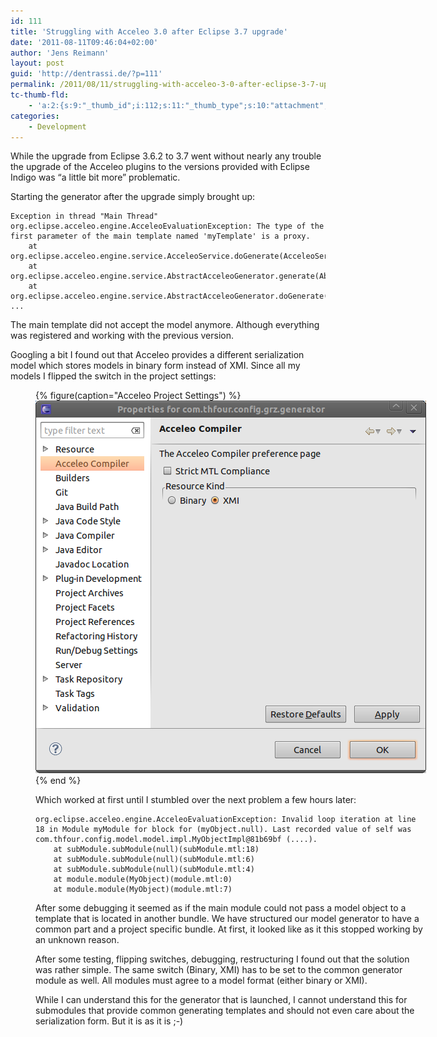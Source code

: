 ```yaml
---
id: 111
title: 'Struggling with Acceleo 3.0 after Eclipse 3.7 upgrade'
date: '2011-08-11T09:46:04+02:00'
author: 'Jens Reimann'
layout: post
guid: 'http://dentrassi.de/?p=111'
permalink: /2011/08/11/struggling-with-acceleo-3-0-after-eclipse-3-7-upgrade/
tc-thumb-fld:
    - 'a:2:{s:9:"_thumb_id";i:112;s:11:"_thumb_type";s:10:"attachment";}'
categories:
    - Development
---
```


While the upgrade from Eclipse 3.6.2 to 3.7 went without nearly any trouble the upgrade of the Acceleo plugins to the versions provided with Eclipse Indigo was “a little bit more” problematic.

<!-- more -->

Starting the generator after the upgrade simply brought up:

```
Exception in thread "Main Thread" org.eclipse.acceleo.engine.AcceleoEvaluationException: The type of the first parameter of the main template named 'myTemplate' is a proxy.
    at org.eclipse.acceleo.engine.service.AcceleoService.doGenerate(AcceleoService.java:507)
    at org.eclipse.acceleo.engine.service.AbstractAcceleoGenerator.generate(AbstractAcceleoGenerator.java:175)
    at org.eclipse.acceleo.engine.service.AbstractAcceleoGenerator.doGenerate(AbstractAcceleoGenerator.java:154)
...
```

The main template did not accept the model anymore. Although everything was registered and working with the previous version.

Googling a bit I found out that Acceleo provides a different serialization model which stores models in binary form instead of XMI. Since all my models I flipped the switch in the project settings:

<figure aria-describedby="caption-attachment-112" class="wp-caption alignnone" id="attachment_112" style="width: 625px">

{% figure(caption="Acceleo Project Settings") %}
![](/wp-content/uploads/acceleo.png "Acceleo Project Settings")
{% end %}

Which worked at first until I stumbled over the next problem a few hours later:

```
org.eclipse.acceleo.engine.AcceleoEvaluationException: Invalid loop iteration at line 18 in Module myModule for block for (myObject.null). Last recorded value of self was com.thfour.config.model.model.impl.MyObjectImpl@81b69bf (....).
    at subModule.subModule(null)(subModule.mtl:18)
    at subModule.subModule(null)(subModule.mtl:6)
    at subModule.subModule(null)(subModule.mtl:4)
    at module.module(MyObject)(module.mtl:0)
    at module.module(MyObject)(module.mtl:7)
```

After some debugging it seemed as if the main module could not pass a model object to a template that is located in another bundle. We have structured our model generator to have a common part and a project specific bundle. At first, it looked like as it this stopped working by an unknown reason.

After some testing, flipping switches, debugging, restructuring I found out that the solution was rather simple. The same switch (Binary, XMI) has to be set to the common generator module as well. All modules must agree to a model format (either binary or XMI).

While I can understand this for the generator that is launched, I cannot understand this for submodules that provide common generating templates and should not even care about the serialization form. But it is as it is ;-)
